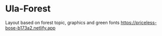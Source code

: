 # Ula-Forest
Layout based on forest topic, graphics and green fonts
https://priceless-bose-b173a2.netlify.app
